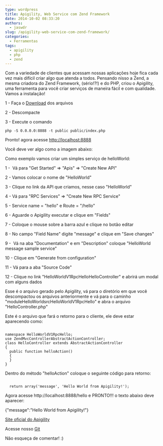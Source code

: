 ```yaml
---
type: wordpress
title: Apigility, Web Service com Zend Framework
date: 2014-10-02 08:33:20
authors:
  - jaswdr
slug: /apigility-web-service-com-zend-framework/
categories:
  - Ferramentas
tags:
  - apigility
  - php
  - zend
---
```


Com a variedade de clientes que acessam nossas aplicações hoje fica cada vez mais difícil criar algo que atenda a todos. Pensando nisso a Zend, a mesma criadora do Zend Framework, (sério!?!) e do PHP, criou o Apigility, uma ferramenta para você criar serviços de maneira fácil e com qualidade. Vamos a instalação!

1 - Faça o <a href="https://apigility.org/img/download_zip.png">Download</a> dos arquivos

2 - Descompacte

3 - Execute o comando
<pre><code class="bash">php -S 0.0.0.0:8888 -t public public/index.php
</code></pre>
Pronto! agora acesse <a href="http://localhost:8888">http://localhost:8888</a>

Você deve ver algo como a imagem abaixo:
<a href="http://imageshack.com/f/iqaT2jKnp" target="_blank"><img src="http://imagizer.imageshack.us/v2/280x200q90/674/aT2jKn.png" alt="" border="0" /></a>

Como exemplo vamos criar um simples serviço de helloWorld:

1 -  Vá para "Get Started" =&gt; "Apis" =&gt; "Create New API"

2 - Vamos colocar o nome de "HelloWorld"

3 - Clique no link da API que criamos, nesse caso "HelloWorld"

4 - Vá para "RPC Services" =&gt; "Create New RPC Service"

5 - Service name = "hello" e Route = "/hello"

6 - Aguarde o Apigility executar e clique em "Fields"

7 - Coloque o mouse sobre a barra azul e clique no botão editar

8 - No campo "Field Name" digite "message" e clique em "Save changes"

9 -  Vá na aba "Documentation" e em "Description" coloque "HelloWorld message sample service"

10 - Clique em "Generate from configuration"

11 - Vá para a aba "Source Code"

12 - Clique no link "HelloWorldV1RpcHelloHelloController" e abrirá um modal com alguns dados

Esse é o arquivo gerado pelo Apigility, vá para o diretório em que você descompactou os arquivos anteriormente e vá para o caminho "moduleHelloWorldsrcHelloWorldV1RpcHello" e abra o arquivo "HelloController.php"

Este é o arquivo que fará o retorno para o cliente, ele deve estar aparecendo como:

<pre><code class="php">
namespace HelloWorldV1RpcHello;
use ZendMvcControllerAbstractActionController;
class HelloController extends AbstractActionController
{
  public function helloAction()
  {
  }
}
</code></pre>

Dentro do método "helloAction" coloque o seguinte código para retorno:

<pre><code class="php">
  return array('message', 'Hello World from Apigility!');
</code></pre>

Agora acesse http://localhost:8888/hello e PRONTO!!! o texto abaixo deve aparecer:

{"message":"Hello World from Apigility!"}

<a href="https://apigility.org/">Site oficial do Apigility</a>

Acesse nosso <a href="https://github.com/ButecoOpenSource/">Git</a>

Não esqueça de comentar! :)